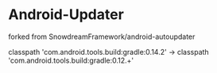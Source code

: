 Android-Updater
===============

forked from SnowdreamFramework/android-autoupdater

classpath 'com.android.tools.build:gradle:0.14.2' 
-> classpath 'com.android.tools.build:gradle:0.12.+'
